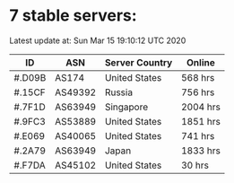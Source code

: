# 7 stable servers:

Latest update at: Sun Mar 15 19:10:12 UTC 2020

| ID | ASN | Server Country | Online |
| -- | --- | -------------- | ------ |
| #.D09B | AS174 | United States | 568 hrs |
| #.15CF | AS49392 | Russia | 756 hrs |
| #.7F1D | AS63949 | Singapore | 2004 hrs |
| #.9FC3 | AS53889 | United States | 1851 hrs |
| #.E069 | AS40065 | United States | 741 hrs |
| #.2A79 | AS63949 | Japan | 1833 hrs |
| #.F7DA | AS45102 | United States | 30 hrs |

